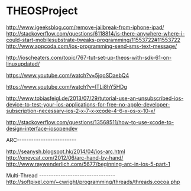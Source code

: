 THEOSProject
============
http://www.igeeksblog.com/remove-jailbreak-from-iphone-ipad/
http://stackoverflow.com/questions/6118814/is-there-anywhere-where-i-could-start-mobilesubstrate-tweaks-programming/11553722#11553722
http://www.appcoda.com/ios-programming-send-sms-text-message/

http://ioscheaters.com/topic/767-tut-set-up-theos-with-sdk-61-on-linuxupdated/

https://www.youtube.com/watch?v=5jqoSDaebQ4

https://www.youtube.com/watch?v=lTLi8hY5HDg

http://www.tobiasfeigl.de/2013/07/29/tutorial-use-an-unsubscribed-ios-device-to-test-your-ios-applications-for-free-no-apple-developer-subscription-necessary-ios-2-x-7-x-xcode-4-6-x-os-x-10-x/

http://stackoverflow.com/questions/13568511/how-to-use-xcode-to-design-interface-iosopendev

ARC-------------------------

http://seanysh.blogspot.hk/2014/04/ios-arc.html
http://onevcat.com/2012/06/arc-hand-by-hand/
http://www.raywenderlich.com/5677/beginning-arc-in-ios-5-part-1

Multi-Thread --------------------------------
http://softpixel.com/~cwright/programming/threads/threads.cocoa.php
